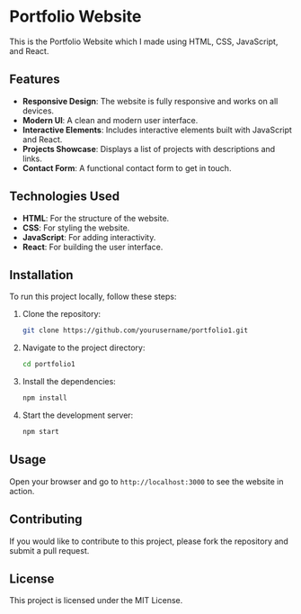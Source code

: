 # Portfolio Website

This is the Portfolio Website which I made using HTML, CSS, JavaScript, and React.

## Features

- **Responsive Design**: The website is fully responsive and works on all devices.
- **Modern UI**: A clean and modern user interface.
- **Interactive Elements**: Includes interactive elements built with JavaScript and React.
- **Projects Showcase**: Displays a list of projects with descriptions and links.
- **Contact Form**: A functional contact form to get in touch.

## Technologies Used

- **HTML**: For the structure of the website.
- **CSS**: For styling the website.
- **JavaScript**: For adding interactivity.
- **React**: For building the user interface.

## Installation

To run this project locally, follow these steps:

1. Clone the repository:
   ```bash
   git clone https://github.com/yourusername/portfolio1.git
   ```
2. Navigate to the project directory:
   ```bash
   cd portfolio1
   ```
3. Install the dependencies:
   ```bash
   npm install
   ```
4. Start the development server:
   ```bash
   npm start
   ```

## Usage

Open your browser and go to `http://localhost:3000` to see the website in action.

## Contributing

If you would like to contribute to this project, please fork the repository and submit a pull request.

## License

This project is licensed under the MIT License.
